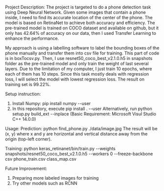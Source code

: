 Project Description:
The project is targeted to do a phone detection task using Deep Neural Network. Given some images that contain a phone inside,
I need to find its accurate location of the center of the phone. The model is based on RetinaNet to achieve both accuracy and efficiency.
The pre-trained model is trained on COCO dataset and available on github, but it only has 42.64% of accuracy on our data,
then I used Transfer Learning to enhance the performance.

My approach is using a labelling software to label the bounding boxes of the phone manually and transfer them into
csv file for training. This part of code is in boxTocsv.py. Then, I use resnet50_coco_best_v2.1.0.h5 in snapshots folder
as the pre-trained model and only train the weight of last several layers. Due to the limitation of my computer, I just
train 10 epochs, where each of them has 10 steps. Since this task mostly deals with regression loss, I will select the
model with lowest regression loss. The result on training set is 99.22%.

Setup instruction:
1. Install Numpy: pip install numpy --user
2. In this repository, execute pip install . --user
Alternatively, run python setup.py build_ext --inplace (Basic Requirement: Microsoft Visul Studio C++ 14.0.0)

Usage:
Prediction:
python find_phone.py ./data/image.jpg
The result will be (x, y) where x and y are horizontal and vertical distance away from the origin (top-left corner).

Training:
python keras_retinanet/bin/train.py --weights snapshots/resnet50_coco_best_v2.1.0.h5 --workers 0 --freeze-backbone csv phone_train.csv class_map.csv

Future Improvement:
1. Preparing more labeled images for training
2. Try other models such as RCNN